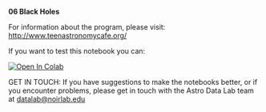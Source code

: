 **06 Black Holes**

For information about the program, please visit: http://www.teenastronomycafe.org/

If you want to test this notebook you can: 

[![Open In Colab](https://colab.research.google.com/assets/colab-badge.svg)](https://colab.research.google.com/github/astro-datalab/notebooks-latest/blob/master/06_EPO/e-TeenAstronomyCafe/06_Black_Holes/Black_Holes.ipynb)

GET IN TOUCH: If you have suggestions to make the notebooks better, or if you encounter problems, please get in touch with the Astro Data Lab team at datalab@noirlab.edu


